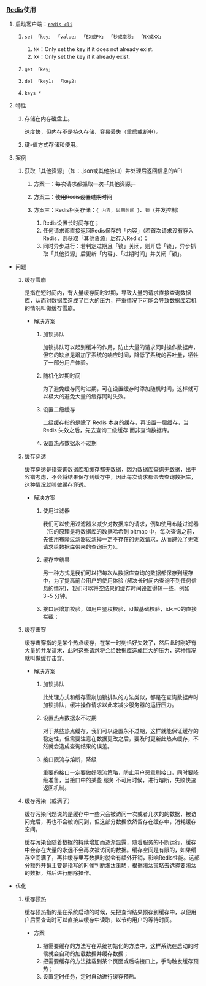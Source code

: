 ### [Redis](https://github.com/antirez/redis)使用
1. 启动客户端：[`redis-cli`](https://redis.io/commands)

    1. `set 「key」 「value」 「EX或PX」 「秒或毫秒」 「NX或XX」`

        1. `NX`：Only set the key if it does not already exist.
        2. `XX`：Only set the key if it already exist.
    2. `get 「key」`
    3. `del 「key1」 「key2」`
    4. `keys *`
2. 特性

    1. 存储在内存磁盘上。

        速度快，但内存不是持久存储、容易丢失（重启或断电）。
    2. 键-值方式存储和使用。
3. 案例

    1. 获取「其他资源」（如：.json或其他接口）并处理后返回信息的API

        1. 方案一：~~每次请求都抓取一次「其他资源」~~
        2. 方案二：~~使用Redis设置过期时间~~
        3. 方案三：Redis相关存储：`{ 内容, 过期时间 }`、`锁`（并发控制）

            1. Redis设置长时间存在；
            2. 任何请求都直接返回Redis保存的「内容」（若首次请求没有存入Redis，则获取「其他资源」后存入Redis）；
            3. 同时异步进行：若判定过期且「锁」关闭，则开启「锁」，异步抓取「其他资源」后更新「内容」、「过期时间」并关闭「锁」。

- 问题

    1. 缓存雪崩

        是指在短时间内，有大量缓存同时过期，导致大量的请求直接查询数据库，从而对数据库造成了巨大的压力，严重情况下可能会导致数据库宕机的情况叫做缓存雪崩。

        - 解决方案

            1. 加锁排队

                加锁排队可以起到缓冲的作用，防止大量的请求同时操作数据库，但它的缺点是增加了系统的响应时间，降低了系统的吞吐量，牺牲了一部分用户体验。
            2. 随机化过期时间

                为了避免缓存同时过期，可在设置缓存时添加随机时间，这样就可以极大的避免大量的缓存同时失效。
            3. 设置二级缓存

                二级缓存指的是除了 Redis 本身的缓存，再设置一层缓存，当 Redis 失效之后，先去查询二级缓存 而非查询数据库。
            4. 设置热点数据永不过期
    2. 缓存穿透

        缓存穿透是指查询数据库和缓存都无数据，因为数据库查询无数据，出于容错考虑，不会将结果保存到缓存中，因此每次请求都会去查询数据库，这种情况就叫做缓存穿透。

        - 解决方案

            1. 使用过滤器

                我们可以使用过滤器来减少对数据库的请求，例如使用布隆过滤器（它的原理是将数据库的数据哈希到 bitmap 中，每次查询之前，先使用布隆过滤器过滤掉一定不存在的无效请求，从而避免了无效请求给数据库带来的查询压力）。
            2. 缓存空结果

                另一种方式是我们可以把每次从数据库查询的数据都保存到缓存中，为了提高前台用户的使用体验 (解决长时间内查询不到任何信息的情况)，我们可以将空结果的缓存时间设置得短一些，例如 3~5 分钟。
            3. 接口层增加校验，如用户鉴权校验，id做基础校验，id<=0的直接拦截；
    3. 缓存击穿

        缓存击穿指的是某个热点缓存，在某一时刻恰好失效了，然后此时刚好有大量的并发请求，此时这些请求将会给数据库造成巨大的压力，这种情况就叫做缓存击穿。

        - 解决方案

            1. 加锁排队

                此处理方式和缓存雪崩加锁排队的方法类似，都是在查询数据库时加锁排队，缓冲操作请求以此来减少服务器的运行压力。
            2. 设置热点数据永不过期

                对于某些热点缓存，我们可以设置永不过期，这样就能保证缓存的稳定性，但需要注意在数据更改之后，要及时更新此热点缓存，不然就会造成查询结果的误差。
            3. 接口限流与熔断，降级

                重要的接口一定要做好限流策略，防止用户恶意刷接口，同时要降级准备，当接口中的某些 服务 不可用时候，进行熔断，失败快速返回机制。
    4. 缓存污染（或满了）

        缓存污染问题说的是缓存中一些只会被访问一次或者几次的的数据，被访问完后，再也不会被访问到，但这部分数据依然留存在缓存中，消耗缓存空间。

        缓存污染会随着数据的持续增加而逐渐显露，随着服务的不断运行，缓存中会存在大量的永远不会再次被访问的数据。缓存空间是有限的，如果缓存空间满了，再往缓存里写数据时就会有额外开销，影响Redis性能。这部分额外开销主要是指写的时候判断淘汰策略，根据淘汰策略去选择要淘汰的数据，然后进行删除操作。
- 优化

    1. 缓存预热

        缓存预热指的是在系统启动的时候，先把查询结果预存到缓存中，以便用户后面查询时可以直接从缓存中读取，以节约用户的等待时间。

        - 方案

            1. 把需要缓存的方法写在系统初始化的方法中，这样系统在启动的时候就会自动的加载数据并缓存数据；
            2. 把需要缓存的方法挂载到某个页面或后端接口上，手动触发缓存预热；
            3. 设置定时任务，定时自动进行缓存预热。
